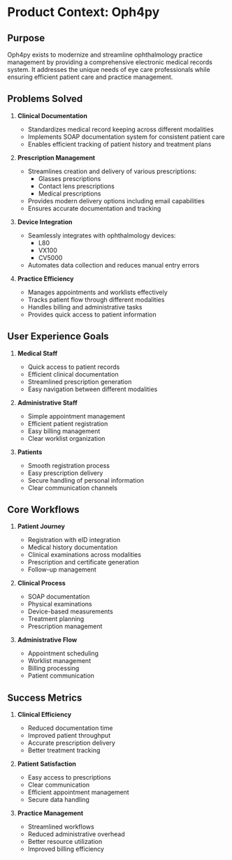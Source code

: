 # Product Context: Oph4py

## Purpose

Oph4py exists to modernize and streamline ophthalmology practice management by providing a comprehensive electronic medical records system. It addresses the unique needs of eye care professionals while ensuring efficient patient care and practice management.

## Problems Solved

1. **Clinical Documentation**
   - Standardizes medical record keeping across different modalities
   - Implements SOAP documentation system for consistent patient care
   - Enables efficient tracking of patient history and treatment plans

2. **Prescription Management**
   - Streamlines creation and delivery of various prescriptions:
     - Glasses prescriptions
     - Contact lens prescriptions
     - Medical prescriptions
   - Provides modern delivery options including email capabilities
   - Ensures accurate documentation and tracking

3. **Device Integration**
   - Seamlessly integrates with ophthalmology devices:
     - L80
     - VX100
     - CV5000
   - Automates data collection and reduces manual entry errors

4. **Practice Efficiency**
   - Manages appointments and worklists effectively
   - Tracks patient flow through different modalities
   - Handles billing and administrative tasks
   - Provides quick access to patient information

## User Experience Goals

1. **Medical Staff**
   - Quick access to patient records
   - Efficient clinical documentation
   - Streamlined prescription generation
   - Easy navigation between different modalities

2. **Administrative Staff**
   - Simple appointment management
   - Efficient patient registration
   - Easy billing management
   - Clear worklist organization

3. **Patients**
   - Smooth registration process
   - Easy prescription delivery
   - Secure handling of personal information
   - Clear communication channels

## Core Workflows

1. **Patient Journey**
   - Registration with eID integration
   - Medical history documentation
   - Clinical examinations across modalities
   - Prescription and certificate generation
   - Follow-up management

2. **Clinical Process**
   - SOAP documentation
   - Physical examinations
   - Device-based measurements
   - Treatment planning
   - Prescription management

3. **Administrative Flow**
   - Appointment scheduling
   - Worklist management
   - Billing processing
   - Patient communication

## Success Metrics

1. **Clinical Efficiency**
   - Reduced documentation time
   - Improved patient throughput
   - Accurate prescription delivery
   - Better treatment tracking

2. **Patient Satisfaction**
   - Easy access to prescriptions
   - Clear communication
   - Efficient appointment management
   - Secure data handling

3. **Practice Management**
   - Streamlined workflows
   - Reduced administrative overhead
   - Better resource utilization
   - Improved billing efficiency 
